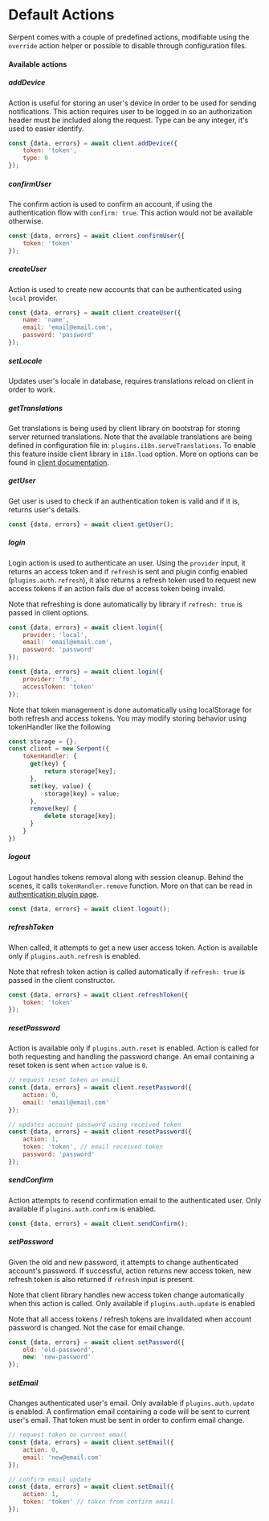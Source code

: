 # Default Actions

Serpent comes with a couple of predefined actions, modifiable using the ```override``` action helper or possible to disable through configuration files.

#### Available actions

##### addDevice

Action is useful for storing an user's device in order to be used for sending notifications. This action requires user to be logged in so an authorization header must be included along the request. Type can be any integer, it's used to easier identify.

```js
const {data, errors} = await client.addDevice({
    token: 'token',
    type: 0
});
```

##### confirmUser

The confirm action is used to confirm an account, if using the authentication flow with `confirm: true`. This action would not be available otherwise.

```js
const {data, errors} = await client.confirmUser({
    token: 'token'
});
```

##### createUser

Action is used to create new accounts that can be authenticated using `local` provider.

```js
const {data, errors} = await client.createUser({
    name: 'name',
    email: 'email@email.com',
    password: 'password'
});
```

##### setLocale

Updates user's locale in database, requires translations reload on client in order to work.

##### getTranslations

Get translations is being used by client library on bootstrap for storing server returned translations. Note that the available translations are being defined in configuration file in: `plugins.i18n.serveTranslations`. To enable this feature inside client library in ```i18n.load``` option. More on options can be found in [client documentation](/client/introduction).

##### getUser

Get user is used to check if an authentication token is valid and if it is, returns user's details.

```js
const {data, errors} = await client.getUser();
```

##### login

Login action is used to authenticate an user. Using the ``provider`` input, it returns an access token and if ``refresh`` is sent and plugin config enabled (`plugins.auth.refresh`), it also returns a refresh token used to request new access tokens if an action fails due of  access token being invalid. 

Note that refreshing is done automatically by library if `refresh: true` is passed in client options.

```js
const {data, errors} = await client.login({
    provider: 'local',
    email: 'email@email.com',
    password: 'password'
});

const {data, errors} = await client.login({
    provider: 'fb',
    accessToken: 'token'
});
```

Note that token management is done automatically using localStorage for both refresh and access tokens. You may modify storing behavior using tokenHandler like the following

```js
const storage = {};
const client = new Serpent({
    tokenHandler: {
      get(key) {
          return storage[key];
      },
      set(key, value) {
          storage[key] = value;
      },
      remove(key) {
          delete storage[key];
      }
    }
})
```

##### logout

Logout handles tokens removal along with session cleanup. Behind the scenes, it calls `tokenHandler.remove` function. More on that can be read in [authentication plugin page](/plugins/auth).

```js
const {data, errors} = await client.logout();
```

##### refreshToken

When called, it attempts to get a new user access token. Action is available only if `plugins.auth.refresh` is enabled.

Note that refresh token action is called automatically if `refresh: true` is passed in the client constructor. 

```js
const {data, errors} = await client.refreshToken({
    token: 'token'
});
```

##### resetPassword

Action is available only if ```plugins.auth.reset``` is enabled. Action is called for both requesting and handling the password change. An email containing a reset token is sent when `action` value is `0`.

```js
// request reset token on email
const {data, errors} = await client.resetPassword({
    action: 0,
    email: 'email@email.com'
});

// updates account password using received token
const {data, errors} = await client.resetPassword({
    action: 1,
    token: 'token', // email received token
    password: 'password'
});
```

##### sendConfirm

Action attempts to resend confirmation email to the authenticated user. Only available if ```plugins.auth.confirm``` is enabled.

```js
const {data, errors} = await client.sendConfirm();
```

##### setPassword

Given the old and new password, it attempts to change authenticated account's password. If successful, action returns new access token, new refresh token is also returned if `refresh` input is present.

Note that client library handles new access token change automatically when this action is called. Only available if ``plugins.auth.update`` is enabled

Note that all access tokens / refresh tokens are invalidated when account password is changed. Not the case for email change.

```js
const {data, errors} = await client.setPassword({
    old: 'old-password',
    new: 'new-password'
});
```

##### setEmail

Changes authenticated user's email. Only available if ``plugins.auth.update`` is enabled. A confirmation email containing a code will be sent to current user's email. That token must be sent in order to confirm email change.

```js
// request token on current email
const {data, errors} = await client.setEmail({
    action: 0,
    email: 'new@email.com'
});

// confirm email update
const {data, errors} = await client.setEmail({
    action: 1,
    token: 'token' // token from confirm email
});
```
